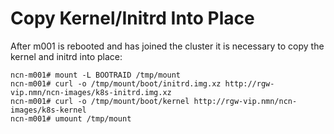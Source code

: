 # Copy Kernel/Initrd Into Place

After m001 is rebooted and has joined the cluster it is necessary to copy the kernel and initrd into place:

```text
ncn-m001# mount -L BOOTRAID /tmp/mount
ncn-m001# curl -o /tmp/mount/boot/initrd.img.xz http://rgw-vip.nmn/ncn-images/k8s-initrd.img.xz
ncn-m001# curl -o /tmp/mount/boot/kernel http://rgw-vip.nmn/ncn-images/k8s-kernel
ncn-m001# umount /tmp/mount
```